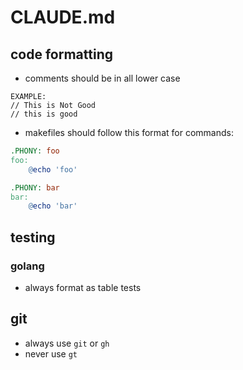 # CLAUDE.md

## code formatting
- comments should be in all lower case
```
EXAMPLE:
// This is Not Good 
// this is good
```

- makefiles should follow this format for commands:

```makefile
.PHONY: foo 
foo:
	@echo 'foo'

.PHONY: bar 
bar:
	@echo 'bar'
```

## testing

### golang
- always format as table tests

## git
- always use `git` or `gh`
- never use `gt`
